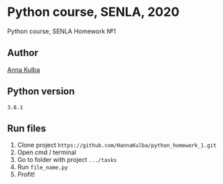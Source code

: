 # Python course, SENLA, 2020

Python course, SENLA
Homework №1

## Author

[Anna Kulba](https://github.com/HannaKulba)

## Python version
```
3.8.1
```

## Run files
1. Clone project `https://github.com/HannaKulba/python_homework_1.git`
2. Open cmd / terminal
3. Go to folder with project `.../tasks`
4. Run `file_name.py`
5. Profit!



